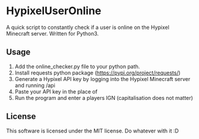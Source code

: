 # HypixelUserOnline
A quick script to constantly check if a user is online on the Hypixel Minecraft server. Written for Python3.

## Usage
1. Add the online_checker.py file to your python path. 
2. Install requests python package (https://pypi.org/project/requests/)
3. Generate a Hypixel API key by logging into the Hypixel Minecraft server and running /api
4. Paste your API key in the place of <YOUR API KEY> 
5. Run the program and enter a players IGN (capitalisation does not matter)

## License
  This software is licensed under the MIT license. Do whatever with it :D
